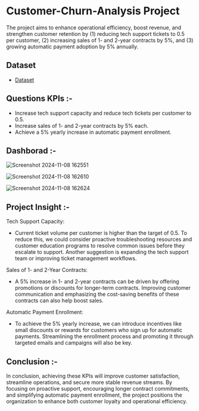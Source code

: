 # Customer-Churn-Analysis Project

The project aims to enhance operational efficiency, boost revenue, and strengthen customer retention by (1) reducing tech support tickets to 0.5 per customer, (2) increasing sales of 1- and 2-year contracts by 5%, and (3) growing automatic payment adoption by 5% annually.

## Dataset
- <a href= "https://github.com/Tejaschaudhari0/Tejaschaudhari0_Customer-Churn-Analysis/blob/main/02%20Churn-Dataset.xlsx">Dataset</a>

## Questions KPIs :-

- Increase tech support capacity and reduce tech tickets per customer to 0.5.
- Increase sales of 1- and 2-year contracts by 5% each.
- Achieve a 5% yearly increase in automatic payment enrollment.

## Dashborad :-
![Screenshot 2024-11-08 162551](https://github.com/user-attachments/assets/7c0ca0a1-be9e-4492-b064-fda25578d665)


![Screenshot 2024-11-08 162610](https://github.com/user-attachments/assets/fb0b8c45-2e11-4bb4-866e-8088e3944bf9)


![Screenshot 2024-11-08 162624](https://github.com/user-attachments/assets/042ee120-1b0e-4dde-a5ab-90482ae5d24e)


## Project Insight :-

Tech Support Capacity:

- Current ticket volume per customer is higher than the target of 0.5. To reduce this, we could consider proactive troubleshooting resources and customer education programs to resolve common issues before they escalate to support.
Another suggestion is expanding the tech support team or improving ticket management workflows.

Sales of 1- and 2-Year Contracts:

- A 5% increase in 1- and 2-year contracts can be driven by offering promotions or discounts for longer-term contracts.
Improving customer communication and emphasizing the cost-saving benefits of these contracts can also help boost sales.

Automatic Payment Enrollment:

- To achieve the 5% yearly increase, we can introduce incentives like small discounts or rewards for customers who sign up for automatic payments.
Streamlining the enrollment process and promoting it through targeted emails and campaigns will also be key.

## Conclusion :-

In conclusion, achieving these KPIs will improve customer satisfaction, streamline operations, and secure more stable revenue streams. By focusing on proactive support, encouraging longer contract commitments, and simplifying automatic payment enrollment, the project positions the organization to enhance both customer loyalty and operational efficiency.
